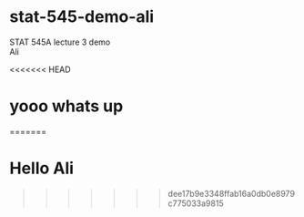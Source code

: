 # stat-545-demo-ali
STAT 545A lecture 3 demo  
Ali  

<<<<<<< HEAD
# yooo whats up
=======
# Hello Ali
>>>>>>> dee17b9e3348ffab16a0db0e8979c775033a9815
